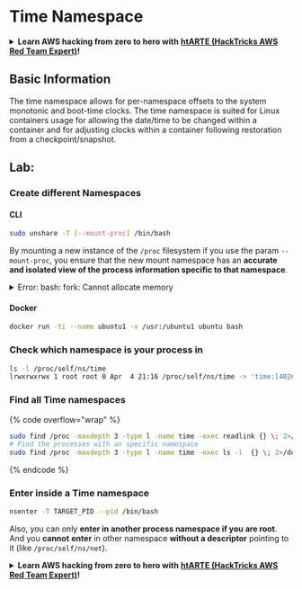 # Time Namespace

<details>

<summary><strong>Learn AWS hacking from zero to hero with</strong> <a href="https://training.hacktricks.xyz/courses/arte"><strong>htARTE (HackTricks AWS Red Team Expert)</strong></a><strong>!</strong></summary>

Other ways to support HackTricks:

* If you want to see your **company advertised in HackTricks** or **download HackTricks in PDF** Check the [**SUBSCRIPTION PLANS**](https://github.com/sponsors/carlospolop)!
* Get the [**official PEASS & HackTricks swag**](https://peass.creator-spring.com)
* Discover [**The PEASS Family**](https://opensea.io/collection/the-peass-family), our collection of exclusive [**NFTs**](https://opensea.io/collection/the-peass-family)
* **Join the** 💬 [**Discord group**](https://discord.gg/hRep4RUj7f) or the [**telegram group**](https://t.me/peass) or **follow** me on **Twitter** 🐦 [**@carlospolopm**](https://twitter.com/carlospolopm)**.**
* **Share your hacking tricks by submitting PRs to the** [**HackTricks**](https://github.com/carlospolop/hacktricks) and [**HackTricks Cloud**](https://github.com/carlospolop/hacktricks-cloud) github repos.

</details>

## Basic Information

The time namespace allows for per-namespace offsets to the system monotonic and boot-time clocks. The time namespace is suited for Linux containers usage for allowing the date/time to be changed within a container and for adjusting clocks within a container following restoration from a checkpoint/snapshot.

## Lab:

### Create different Namespaces

#### CLI

```bash
sudo unshare -T [--mount-proc] /bin/bash
```

By mounting a new instance of the `/proc` filesystem if you use the param `--mount-proc`, you ensure that the new mount namespace has an **accurate and isolated view of the process information specific to that namespace**.

<details>

<summary>Error: bash: fork: Cannot allocate memory</summary>

If you run the previous line without `-f` you will get that error.\
The error is caused by the PID 1 process exits in the new namespace.

After bash start to run, bash will fork several new sub-processes to do somethings. If you run unshare without -f, bash will have the same pid as the current "unshare" process. The current "unshare" process call the unshare systemcall, create a new pid namespace, but the current "unshare" process is not in the new pid namespace. It is the desired behavior of linux kernel: process A creates a new namespace, the process A itself won't be put into the new namespace, only the sub-processes of process A will be put into the new namespace. So when you run:

```
unshare -p /bin/bash
```

The unshare process will exec /bin/bash, and /bin/bash forks several sub-processes, the first sub-process of bash will become PID 1 of the new namespace, and the subprocess will exit after it completes its job. So the PID 1 of the new namespace exits.

The PID 1 process has a special function: it should become all the orphan processes' parent process. If PID 1 process in the root namespace exits, kernel will panic. If PID 1 process in a sub namespace exits, linux kernel will call the disable\_pid\_allocation function, which will clean the PIDNS\_HASH\_ADDING flag in that namespace. When linux kernel create a new process, kernel will call alloc\_pid function to allocate a PID in a namespace, and if the PIDNS\_HASH\_ADDING flag is not set, alloc\_pid function will return a -ENOMEM error. That's why you got the "Cannot allocate memory" error.

You can resolve this issue by use the '-f' option:

```
unshare -fp /bin/bash
```

If you run unshare with '-f' option, unshare will fork a new process after it create the new pid namespace. And run /bin/bash in the new process. The new process will be the pid 1 of the new pid namespace. Then bash will also fork several sub-processes to do some jobs. As bash itself is the pid 1 of the new pid namespace, its sub-processes can exit without any problem.

Copied from [https://stackoverflow.com/questions/44666700/unshare-pid-bin-bash-fork-cannot-allocate-memory](https://stackoverflow.com/questions/44666700/unshare-pid-bin-bash-fork-cannot-allocate-memory)

</details>

#### Docker

```bash
docker run -ti --name ubuntu1 -v /usr:/ubuntu1 ubuntu bash
```

### &#x20;Check which namespace is your process in

```bash
ls -l /proc/self/ns/time
lrwxrwxrwx 1 root root 0 Apr  4 21:16 /proc/self/ns/time -> 'time:[4026531834]'
```

### Find all Time namespaces

{% code overflow="wrap" %}
```bash
sudo find /proc -maxdepth 3 -type l -name time -exec readlink {} \; 2>/dev/null | sort -u
# Find the processes with an specific namespace
sudo find /proc -maxdepth 3 -type l -name time -exec ls -l  {} \; 2>/dev/null | grep <ns-number>
```
{% endcode %}

### Enter inside a Time namespace

```bash
nsenter -T TARGET_PID --pid /bin/bash
```

Also, you can only **enter in another process namespace if you are root**. And you **cannot** **enter** in other namespace **without a descriptor** pointing to it (like `/proc/self/ns/net`).

<details>

<summary><strong>Learn AWS hacking from zero to hero with</strong> <a href="https://training.hacktricks.xyz/courses/arte"><strong>htARTE (HackTricks AWS Red Team Expert)</strong></a><strong>!</strong></summary>

Other ways to support HackTricks:

* If you want to see your **company advertised in HackTricks** or **download HackTricks in PDF** Check the [**SUBSCRIPTION PLANS**](https://github.com/sponsors/carlospolop)!
* Get the [**official PEASS & HackTricks swag**](https://peass.creator-spring.com)
* Discover [**The PEASS Family**](https://opensea.io/collection/the-peass-family), our collection of exclusive [**NFTs**](https://opensea.io/collection/the-peass-family)
* **Join the** 💬 [**Discord group**](https://discord.gg/hRep4RUj7f) or the [**telegram group**](https://t.me/peass) or **follow** me on **Twitter** 🐦 [**@carlospolopm**](https://twitter.com/carlospolopm)**.**
* **Share your hacking tricks by submitting PRs to the** [**HackTricks**](https://github.com/carlospolop/hacktricks) and [**HackTricks Cloud**](https://github.com/carlospolop/hacktricks-cloud) github repos.

</details>
